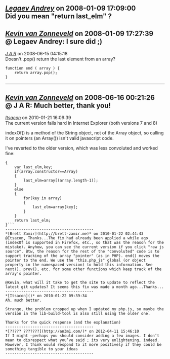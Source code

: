 *[Legaev Andrey]()* on 2008-01-09 17:09:00  
Did you mean &quot;return last_elm&quot; ?
---------------------------------------
*[Kevin van Zonneveld](http://kevin.vanzonneveld.net)* on 2008-01-09 17:27:39  
@ Legaev Andrey: I sure did ;)
---------------------------------------
*[J A R]()* on 2008-06-15 04:15:18  
Doesn't .pop() return the last element from an array?
```
function end ( array ) {
    return array.pop();
}
```
---------------------------------------
*[Kevin van Zonneveld](http://kevin.vanzonneveld.net)* on 2008-06-16 00:21:26  
@ J A R: Much better, thank you!
---------------------------------------
*[Itsacon]()* on 2010-01-21 16:09:39  
The current version fails hard in Internet Explorer (both versions 7 and 8)

indexOf() is a method of the String object, not of the Array object, so calling it on pointers (an Array()) isn't valid javascript code.

I've reverted to the older version, which was less convoluted and worked fine:
```function end(array)
{
	var last_elm,key;
	if(array.constructor==Array)
	{
		last_elm=array[(array.length-1)];
	}
	else
	{
		for(key in array)
		{
			last_elm=array[key];
		}
	}
	return last_elm;
}```
---------------------------------------
*[Brett Zamir](http://brett-zamir.me)* on 2010-01-22 02:44:43  
@Itsacon, Thanks...The fix had already been applied a while ago (indexOf is supported in Firefox, etc., so that was the reason for the mistake). Anyhow, you can see the current version if you click "raw js source". Btw, the reason for the rest of the "convoluted" code is to support tracking of the array "pointer" (as in PHP). end() moves the pointer to the end. We use the "this.php_js" global (or object property in the namespaced version) to hold this information. See next(), prev(), etc. for some other functions which keep track of the array's pointer.

@Kevin, what will it take to get the site to update to reflect the latest git updates? It seems this fix was made a month ago...Thanks...
---------------------------------------
*[Itsacon]()* on 2010-01-22 09:39:34  
Ah, much better.

Strange, the problem cropped up when I updated my php.js, so maybe the version in the lib-build-tool is also still using the older one.

Thanks for the quick response (and the explanation)
---------------------------------------
*[????? ???????](http://an3m1.com/)* on 2012-04-11 15:46:10  
If I might —perhaps you should consider adding a few images. I don’t mean to disrespect what you’ve said ; its very enlightening, indeed. However, I think would respond to it more positively if they could be something tangible to your ideas 
---------------------------------------
